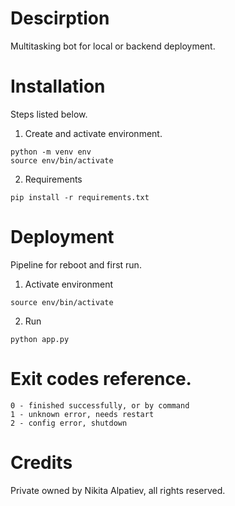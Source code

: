 # Descirption
Multitasking bot for local or backend deployment.


# Installation
Steps listed below.
1. Create and activate environment.
```
python -m venv env
source env/bin/activate 
```

2. Requirements
```
pip install -r requirements.txt
```

# Deployment
Pipeline for reboot and first run.
1. Activate environment
```
source env/bin/activate 
```
2. Run
```
python app.py
```

# Exit codes reference.
```
0 - finished successfully, or by command
1 - unknown error, needs restart
2 - config error, shutdown
```

# Credits
Private owned by Nikita Alpatiev, all rights reserved.